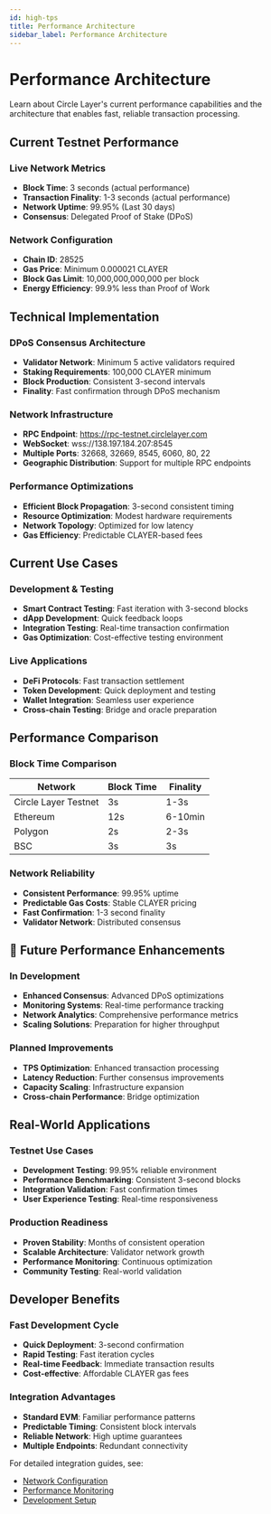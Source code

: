 ```yaml
---
id: high-tps
title: Performance Architecture
sidebar_label: Performance Architecture
---
```


# Performance Architecture

Learn about Circle Layer's current performance capabilities and the architecture that enables fast, reliable transaction processing.

## Current Testnet Performance

### Live Network Metrics
- **Block Time**: 3 seconds (actual performance)
- **Transaction Finality**: 1-3 seconds (actual performance)
- **Network Uptime**: 99.95% (Last 30 days)
- **Consensus**: Delegated Proof of Stake (DPoS)

### Network Configuration
- **Chain ID**: 28525
- **Gas Price**: Minimum 0.000021 CLAYER
- **Block Gas Limit**: 10,000,000,000,000 per block
- **Energy Efficiency**: 99.9% less than Proof of Work

## Technical Implementation

### DPoS Consensus Architecture
- **Validator Network**: Minimum 5 active validators required
- **Staking Requirements**: 100,000 CLAYER minimum
- **Block Production**: Consistent 3-second intervals
- **Finality**: Fast confirmation through DPoS mechanism

### Network Infrastructure
- **RPC Endpoint**: https://rpc-testnet.circlelayer.com
- **WebSocket**: wss://138.197.184.207:8545
- **Multiple Ports**: 32668, 32669, 8545, 6060, 80, 22
- **Geographic Distribution**: Support for multiple RPC endpoints

### Performance Optimizations
- **Efficient Block Propagation**: 3-second consistent timing
- **Resource Optimization**: Modest hardware requirements
- **Network Topology**: Optimized for low latency
- **Gas Efficiency**: Predictable CLAYER-based fees

## Current Use Cases

### Development & Testing
- **Smart Contract Testing**: Fast iteration with 3-second blocks
- **dApp Development**: Quick feedback loops
- **Integration Testing**: Real-time transaction confirmation
- **Gas Optimization**: Cost-effective testing environment

### Live Applications
- **DeFi Protocols**: Fast transaction settlement
- **Token Development**: Quick deployment and testing
- **Wallet Integration**: Seamless user experience
- **Cross-chain Testing**: Bridge and oracle preparation

## Performance Comparison

### Block Time Comparison
| Network | Block Time | Finality |
|---------|------------|----------|
| Circle Layer Testnet | 3s | 1-3s |
| Ethereum | 12s | 6-10min |
| Polygon | 2s | 2-3s |
| BSC | 3s | 3s |

### Network Reliability
- **Consistent Performance**: 99.95% uptime
- **Predictable Gas Costs**: Stable CLAYER pricing
- **Fast Confirmation**: 1-3 second finality
- **Validator Network**: Distributed consensus

## 🚧 Future Performance Enhancements

### In Development
- **Enhanced Consensus**: Advanced DPoS optimizations
- **Monitoring Systems**: Real-time performance tracking
- **Network Analytics**: Comprehensive performance metrics
- **Scaling Solutions**: Preparation for higher throughput

### Planned Improvements
- **TPS Optimization**: Enhanced transaction processing
- **Latency Reduction**: Further consensus improvements
- **Capacity Scaling**: Infrastructure expansion
- **Cross-chain Performance**: Bridge optimization

## Real-World Applications

### Testnet Use Cases
- **Development Testing**: 99.95% reliable environment
- **Performance Benchmarking**: Consistent 3-second blocks
- **Integration Validation**: Fast confirmation times
- **User Experience Testing**: Real-time responsiveness

### Production Readiness
- **Proven Stability**: Months of consistent operation
- **Scalable Architecture**: Validator network growth
- **Performance Monitoring**: Continuous optimization
- **Community Testing**: Real-world validation

## Developer Benefits

### Fast Development Cycle
- **Quick Deployment**: 3-second confirmation
- **Rapid Testing**: Fast iteration cycles
- **Real-time Feedback**: Immediate transaction results
- **Cost-effective**: Affordable CLAYER gas fees

### Integration Advantages
- **Standard EVM**: Familiar performance patterns
- **Predictable Timing**: Consistent block intervals
- **Reliable Network**: High uptime guarantees
- **Multiple Endpoints**: Redundant connectivity

For detailed integration guides, see:
- [Network Configuration](/docs/getting-started/connect-testnet)
- [Performance Monitoring](/docs/nodes-validation/node-monitoring)
- [Development Setup](/docs/development/deploying-contracts)